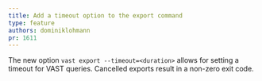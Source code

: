 ```yaml
---
title: Add a timeout option to the export command
type: feature
authors: dominiklohmann
pr: 1611
---
```


The new option `vast export --timeout=<duration>` allows for setting a timeout
for VAST queries. Cancelled exports result in a non-zero exit code.
